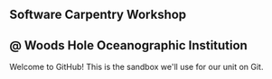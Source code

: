 ## Software Carpentry Workshop 
## @ Woods Hole Oceanographic Institution


Welcome to GitHub!  This is the sandbox we'll use for our unit on Git.

